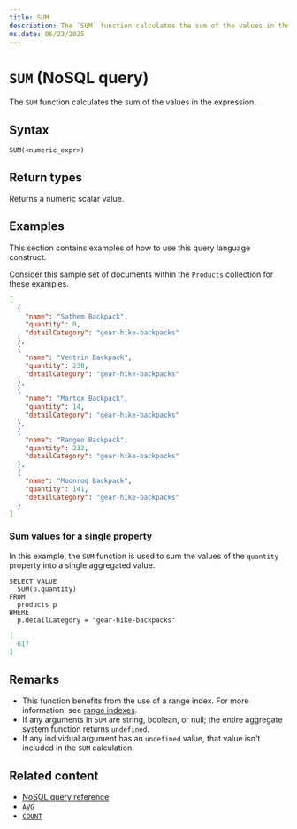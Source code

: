 ```yaml
---
title: SUM
description: The `SUM` function calculates the sum of the values in the expression.
ms.date: 06/23/2025
---
```


# `SUM` (NoSQL query)

The `SUM` function calculates the sum of the values in the expression.

## Syntax

```nosql
SUM(<numeric_expr>)
```

## Return types

Returns a numeric scalar value.

## Examples

This section contains examples of how to use this query language construct.

Consider this sample set of documents within the `Products` collection for these examples.

```json
[
  {
    "name": "Sathem Backpack",
    "quantity": 0,
    "detailCategory": "gear-hike-backpacks"
  },
  {
    "name": "Ventrin Backpack",
    "quantity": 230,
    "detailCategory": "gear-hike-backpacks"
  },
  {
    "name": "Martox Backpack",
    "quantity": 14,
    "detailCategory": "gear-hike-backpacks"
  },
  {
    "name": "Rangeo Backpack",
    "quantity": 232,
    "detailCategory": "gear-hike-backpacks"
  },
  {
    "name": "Moonroq Backpack",
    "quantity": 141,
    "detailCategory": "gear-hike-backpacks"
  }
]
```

### Sum values for a single property

In this example, the `SUM` function is used to sum the values of the `quantity` property into a single aggregated value.

```nosql
SELECT VALUE
  SUM(p.quantity)
FROM
  products p
WHERE
  p.detailCategory = "gear-hike-backpacks"
```

```json
[
  617
]
```

## Remarks

- This function benefits from the use of a range index. For more information, see [range indexes](/azure/cosmos-db/index-policy#includeexclude-strategy).
- If any arguments in `SUM` are string, boolean, or null; the entire aggregate system function returns `undefined`.
- If any individual argument has an `undefined` value, that value isn&#39;t included in the `SUM` calculation.

## Related content

- [NoSQL query reference](index.md)
- [`AVG`](avg.md)
- [`COUNT`](count.md)
